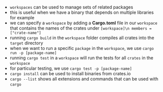 -  `workspaces` can be used to manage sets of related packages
-  this is useful when we have a binary that depends on multiple libraries for example
-  we can specify a `workspace` by adding a **Cargo.toml** file in our `workspace` that contains the names of the crates under `[workspace]\n members = ["crate-name"]`
-  running `cargo build` in the `workspace` folder compiles all crates into the `target` directory
-  when we want to run a specific `package` in the `workspace`, we use `cargo run -p [package-name]`
-  running `cargo test` in a `workspace` will run the tests for all `crates` in the `workspace`
-  for particular testing, we use `cargo test -p [package-name]`
-  `cargo install` can be used to install binaries from crates.io
-  `cargo --list` shows all extensions and commands that can be used with `cargo`
